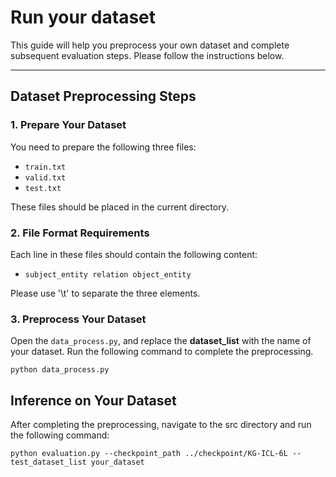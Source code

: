 # Run your dataset

This guide will help you preprocess your own dataset and complete subsequent evaluation steps. Please follow the instructions below.

---

## Dataset Preprocessing Steps

### 1. Prepare Your Dataset
You need to prepare the following three files:
- `train.txt`
- `valid.txt`
- `test.txt`

These files should be placed in the current directory.

### 2. File Format Requirements
Each line in these files should contain the following content:
- `subject_entity relation object_entity`

Please use '\t' to separate the three elements.

### 3. Preprocess Your Dataset
Open the `data_process.py`, and replace the **dataset_list** with the name of your dataset.
Run the following command to complete the preprocessing.

    python data_process.py

## Inference on Your Dataset
After completing the preprocessing, navigate to the src directory and run the following command:

    python evaluation.py --checkpoint_path ../checkpoint/KG-ICL-6L --test_dataset_list your_dataset


